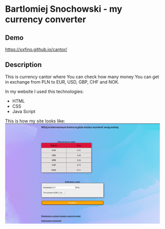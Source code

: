 # Bartlomiej Snochowski - my currency converter

## Demo

https://xxfino.github.io/cantor/

## Description

This is currency cantor where You can check how many money You can get in exchange from PLN to EUR, USD, GBP, CHF and NOK. 

In my website I used this technologies:
- HTML
- CSS
- Java Script

This is how my site looks like: 
![Sample](images/pagePhoto.png)
